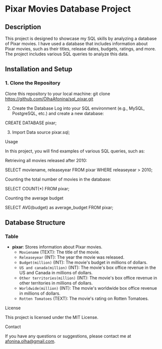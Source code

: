 # Pixar Movies Database Project

## Description
This project is designed to showcase my SQL skills by analyzing a database of Pixar movies. I have used a database that includes 
information about Pixar movies, such as their titles, release dates, budgets, ratings, and more. The project includes various SQL 
queries to analyze this data.

## Installation and Setup

### 1. Clone the Repository
Clone this repository to your local machine:
   git clone https://github.com/OlhaAfonina/sql_pixar.git


2. Create the Database
Log into your SQL environment (e.g., MySQL, PostgreSQL, etc.) and create a new database:

CREATE DATABASE pixar;

3. Import Data
source pixar.sql;

Usage

In this project, you will find examples of various SQL queries, such as:

Retrieving all movies released after 2010:

SELECT 
	moviename, 
	releaseyear 
FROM pixar 
WHERE releaseyear > 2010;

Counting the total number of movies in the database:

SELECT COUNT(*) 
	FROM pixar;

Counting the average budget

SELECT AVG(budget) as average_budget
FROM pixar;


## Database Structure

### Table

- **pixar**: Stores information about Pixar movies.
  - `Moviename` (TEXT): The title of the movie.
  - `Releaseyear` (INT): The year the movie was released.
  - `Budget(million)` (INT): The movie's budget in millions of dollars.
  - `US and canada(million)` (INT): The movie's box office revenue in the US and Canada in millions of dollars.
  - `Other territories(million)` (INT): The movie's box office revenue in other territories in millions of dollars.
  - `Worldwide(million)` (INT): The movie's worldwide box office revenue in millions of dollars.
  - `Rotten Tomatoes` (TEXT): The movie's rating on Rotten Tomatoes.

License

This project is licensed under the MIT License.

Contact

If you have any questions or suggestions, please contact me at afonina.olha@gmail.com.
